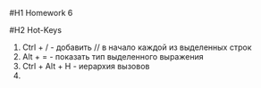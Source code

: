 #H1 Homework 6

#H2 Hot-Keys
1. Ctrl + / - добавить // в начало каждой из выделенных строк
2. Alt + = - показать тип выделенного выражения
3. Ctrl + Alt + H - иерархия вызовов
4. 
